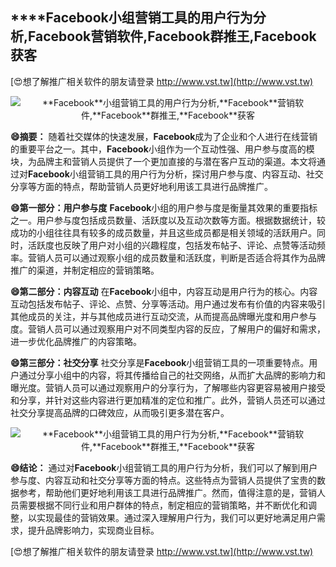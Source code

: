 ## ****Facebook**小组营销工具的用户行为分析,**Facebook**营销软件,**Facebook**群推王,**Facebook**获客**

[😍想了解推广相关软件的朋友请登录 http://www.vst.tw](http://www.vst.tw)

 <center><img src="https://vst.tw/MP4/tuiguang/png/1.png" alt="**Facebook**小组营销工具的用户行为分析,**Facebook**营销软件,**Facebook**群推王,**Facebook**获客"></center>

**😄摘要：**
随着社交媒体的快速发展，**Facebook**成为了企业和个人进行在线营销的重要平台之一。其中，**Facebook**小组作为一个互动性强、用户参与度高的模块，为品牌主和营销人员提供了一个更加直接的与潜在客户互动的渠道。本文将通过对**Facebook**小组营销工具的用户行为分析，探讨用户参与度、内容互动、社交分享等方面的特点，帮助营销人员更好地利用该工具进行品牌推广。

**😄第一部分：用户参与度**
**Facebook**小组的用户参与度是衡量其效果的重要指标之一。用户参与度包括成员数量、活跃度以及互动次数等方面。根据数据统计，较成功的小组往往具有较多的成员数量，并且这些成员都是相关领域的活跃用户。同时，活跃度也反映了用户对小组的兴趣程度，包括发布帖子、评论、点赞等活动频率。营销人员可以通过观察小组的成员数量和活跃度，判断是否适合将其作为品牌推广的渠道，并制定相应的营销策略。

**😄第二部分：内容互动**
在**Facebook**小组中，内容互动是用户行为的核心。内容互动包括发布帖子、评论、点赞、分享等活动。用户通过发布有价值的内容来吸引其他成员的关注，并与其他成员进行互动交流，从而提高品牌曝光度和用户参与度。营销人员可以通过观察用户对不同类型内容的反应，了解用户的偏好和需求，进一步优化品牌推广的内容策略。

**😄第三部分：社交分享**
社交分享是**Facebook**小组营销工具的一项重要特点。用户通过分享小组中的内容，将其传播给自己的社交网络，从而扩大品牌的影响力和曝光度。营销人员可以通过观察用户的分享行为，了解哪些内容更容易被用户接受和分享，并针对这些内容进行更加精准的定位和推广。此外，营销人员还可以通过社交分享提高品牌的口碑效应，从而吸引更多潜在客户。

 <center><img src="https://vst.tw/MP4/tuiguang/png/1.png" alt="**Facebook**小组营销工具的用户行为分析,**Facebook**营销软件,**Facebook**群推王,**Facebook**获客"></center>

**😄结论：**
通过对**Facebook**小组营销工具的用户行为分析，我们可以了解到用户参与度、内容互动和社交分享等方面的特点。这些特点为营销人员提供了宝贵的数据参考，帮助他们更好地利用该工具进行品牌推广。然而，值得注意的是，营销人员需要根据不同行业和用户群体的特点，制定相应的营销策略，并不断优化和调整，以实现最佳的营销效果。通过深入理解用户行为，我们可以更好地满足用户需求，提升品牌影响力，实现商业目标。

[😍想了解推广相关软件的朋友请登录 http://www.vst.tw](http://www.vst.tw)



